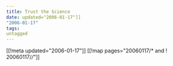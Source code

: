 ```yaml
---
title: Trust the Science
date: updated="2006-01-17"]]
"2006-01-17"
tags:
untagged
---
```

[[!meta updated="2006-01-17"]]
[[!map pages="20060117/* and ! 20060117/*/*"]]
